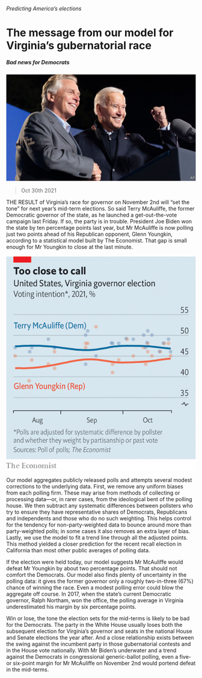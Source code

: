 ###### Predicting America’s elections

# The message from our model for Virginia’s gubernatorial race 

##### Bad news for Democrats 

![image](images/20211030_usp503.jpg) 

> Oct 30th 2021 

THE RESULT of Virginia’s race for governor on November 2nd will “set the tone” for next year’s mid-term elections. So said Terry McAuliffe, the former Democratic governor of the state, as he launched a get-out-the-vote campaign last Friday. If so, the party is in trouble. President Joe Biden won the state by ten percentage points last year, but Mr McAuliffe is now polling just two points ahead of his Republican opponent, Glenn Youngkin, according to a statistical model built by The Economist. That gap is small enough for Mr Youngkin to close at the last minute.

![image](images/20211030_USC906.png) 


Our model aggregates publicly released polls and attempts several modest corrections to the underlying data. First, we remove any uniform biases from each polling firm. These may arise from methods of collecting or processing data—or, in rarer cases, from the ideological bent of the polling house. We then subtract any systematic differences between pollsters who try to ensure they have representative shares of Democrats, Republicans and independents and those who do no such weighting. This helps control for the tendency for non-party-weighted data to bounce around more than party-weighted polls; in some cases it also removes an extra layer of bias. Lastly, we use the model to fit a trend line through all the adjusted points. This method yielded a closer prediction for the recent recall election in California than most other public averages of polling data.


If the election were held today, our model suggests Mr McAuliffe would defeat Mr Youngkin by about two percentage points. That should not comfort the Democrats. Our model also finds plenty of uncertainty in the polling data: it gives the former governor only a roughly two-in-three (67%) chance of winning the race. Even a modest polling error could blow the aggregate off course. In 2017, when the state’s current Democratic governor, Ralph Northam, won the office, the polling average in Virginia underestimated his margin by six percentage points.

Win or lose, the tone the election sets for the mid-terms is likely to be bad for the Democrats. The party in the White House usually loses both the subsequent election for Virginia’s governor and seats in the national House and Senate elections the year after. And a close relationship exists between the swing against the incumbent party in those gubernatorial contests and in the House vote nationally. With Mr Biden’s  underwater and a trend against the Democrats in congressional generic-ballot polling, even a five- or six-point margin for Mr McAuliffe on November 2nd would portend defeat in the mid-terms.

